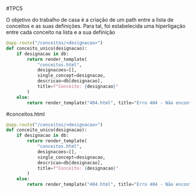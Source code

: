 #TPC5

O objetivo do trabalho de casa é a criação de um path entre a lista de conceitos e as suas definições.
Para tal, foi estabelecida uma hiperligação entre cada conceito na lista e a sua definição

```python
@app.route("/conceitos/<designacao>")
def conceito_unico(designacao):
    if designacao in db:
        return render_template(
            "conceitos.html",
            designacoes=[], 
            single_concept=designacao, 
            descricao=db[designacao], 
            title=f"Conceito: {designacao}"
        )
    else:
        return render_template("404.html", title="Erro 404 - Não encontrado"), 404
```

#conceitos.html

```python
@app.route("/conceitos/<designacao>")
def conceito_unico(designacao):
    if designacao in db:
        return render_template(
            "conceitos.html",
            designacoes=[], 
            single_concept=designacao, 
            descricao=db[designacao], 
            title=f"Conceito: {designacao}"
        )
    else:
        return render_template("404.html", title="Erro 404 - Não encontrado"), 404
```
